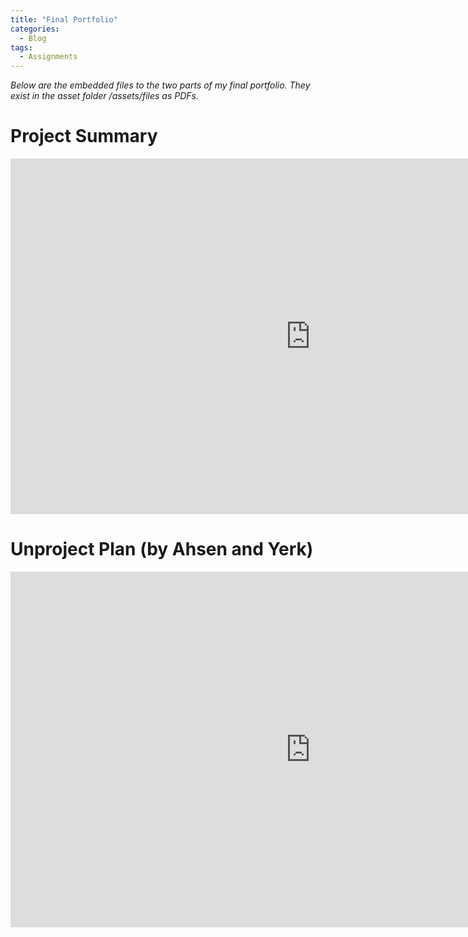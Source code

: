 ```yaml
---
title: "Final Portfolio"
categories:
  - Blog
tags:
  - Assignments
---
```


*Below are the embedded files to the two parts of my final portfolio. They exist in the asset folder /assets/files as PDFs.*

# Project Summary

<iframe src="https://docs.google.com/presentation/d/e/2PACX-1vR8jfsohmzt8JPzT3fMguDIdPyRGJGHVDy1teY8zMktWrH4Xp4V3D_svyM2QYmsfhgZrg3nJo4nwJ5z/embed?start=false&loop=false&delayms=3000" frameborder="0" width="960" height="569" allowfullscreen="true" mozallowfullscreen="true" webkitallowfullscreen="true"></iframe>

<br>

# Unproject Plan (by Ahsen and Yerk)

<iframe src="https://docs.google.com/presentation/d/e/2PACX-1vTh2bUt5RWva_fpnDqH57nm3xtWRS-tBPHsehER7tDZbKp6sQbfzQnvHzLGb9y9DLt01Lpiex8GDhTx/embed?start=false&loop=false&delayms=3000" frameborder="0" width="960" height="569" allowfullscreen="true" mozallowfullscreen="true" webkitallowfullscreen="true"></iframe>